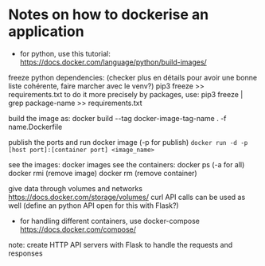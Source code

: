 # Notes on how to dockerise an application

- for python, use this tutorial:
https://docs.docker.com/language/python/build-images/

freeze python dependencies:
(checker plus en détails pour avoir une bonne liste cohérente, faire marcher avec le venv?)
pip3 freeze >> requirements.txt
to do it more precisely by packages, use:
pip3 freeze | grep package-name >> requirements.txt

build the image as: 
 docker build --tag docker-image-tag-name . -f name.Dockerfile

publish the ports and run docker image
(-p for publish)
```docker run -d -p [host port]:[container port] <image_name>```

see the images: docker images
see the containers: docker ps (-a for all)
docker rmi (remove image)
docker rm (remove container)

give data through volumes and networks
https://docs.docker.com/storage/volumes/
curl API calls can be used as well
(define an python API open for this with Flask?)

- for handling different containers, use docker-compose
https://docs.docker.com/compose/



note: create HTTP API servers with Flask to handle the requests and responses


